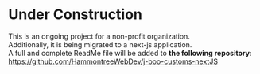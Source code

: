 # Under Construction

This is an ongoing project for a non-profit organization.
<br>
Additionally, it is being migrated to a next-js application.
<br>
A full and complete ReadMe file will be added to **the following repository**:
<br>
https://github.com/HammontreeWebDev/j-boo-customs-nextJS